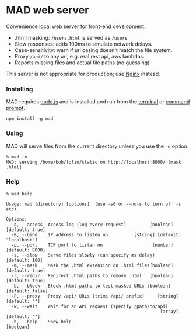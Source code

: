 # MAD web server

Convenience local web server for front-end development.

* .html masking: `/users.html` is served as `/users`
* Slow responses: adds 100ms to simulate network delays.
* Case-sensitivity: warn if url casing doesn't match the file system.
* Proxy `/api/` to any url, e.g. real rest api, aws lambdas.
* Reports missing files and actual file paths (no guessing)

This server is not appropriate for production; use [Nginx](http://nginx.org/) instead.

### Installing

MAD requires [node.js](https://nodejs.org/) and is installed and run from the [terminal](http://www.imore.com/how-use-terminal-mac-when-you-have-no-idea-where-start) or [command prompt](http://www.computerhope.com/issues/chusedos.htm).

```npm install -g mad```

### Using

MAD will serve files from the current directory unless you use the `-d` option.

```
% mad -m
MAD: serving /home/bob/folio/static on http://localhost:8000/ [mask .html]
```

### Help

```
% mad help

Usage: mad [directory] [options]  (use -s0 or --no-s to turn off -s etc)

Options:
  -a, --access  Access log (log every request)         [boolean] [default: true]
  -B, --bind    IP address to listen on          [string] [default: "localhost"]
  -p, --port    TCP port to listen on                   [number] [default: 8000]
  -s, --slow    Serve files slowly (can specify ms delay)         [default: 100]
  -m, --mask    Mask the .html extension on .html files[boolean] [default: true]
  -r, --redir   Redirect .html paths to remove .html   [boolean] [default: true]
  -b, --block   Block .html paths to test masked URLs [boolean] [default: false]
  -P, --proxy   Proxy /api/ URLs (trims /api/ prefix)     [string] [default: ""]
  -w, --wait    Wait for an API request (specify /path/to/api)
                                                           [array] [default: ""]
  -h, --help    Show help                                              [boolean]
```
